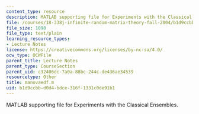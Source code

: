 ```yaml
---
content_type: resource
description: MATLAB supporting file for Experiments with the Classical Ensembles.
file: /courses/18-338j-infinite-random-matrix-theory-fall-2004/b1d9ccbbd0d4bdce316f1331c0de91b1_manovaedf.m
file_size: 1098
file_type: text/plain
learning_resource_types:
- Lecture Notes
license: https://creativecommons.org/licenses/by-nc-sa/4.0/
ocw_type: OCWFile
parent_title: Lecture Notes
parent_type: CourseSection
parent_uid: c32406dc-7a0a-88bc-244c-de436ae34539
resourcetype: Other
title: manovaedf.m
uid: b1d9ccbb-d0d4-bdce-316f-1331c0de91b1
---
```

MATLAB supporting file for Experiments with the Classical Ensembles.